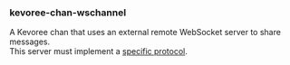 ### kevoree-chan-wschannel

A Kevoree chan that uses an external remote WebSocket server to share messages.  
This server must implement a [specific protocol](https://github.com/maxleiko/wsmsgbroker).
